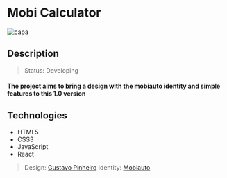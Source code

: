 <h1>Mobi Calculator</h1>

![capa](https://user-images.githubusercontent.com/74475719/134978235-5fd474c9-12e8-489e-9845-cc2ab6fcec14.png)

<h2>Description</h2>

> Status: Developing

#### The project aims to bring a design with the mobiauto identity and simple features to this 1.0 version

<h2>Technologies</h2>

+ HTML5
+ CSS3
+ JavaScript
+ React

> Design: [Gustavo Pinheiro](https://www.linkedin.com/in/gpinheiros/)
> Identity: [Mobiauto](https://www.linkedin.com/company/mobiauto/mycompany/)
